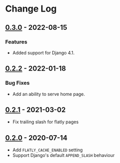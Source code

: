 # Change Log

## [0.3.0](https://github.com/dldevinc/django-flatly/tree/v0.3.0) - 2022-08-15

### Features

-   Added support for Django 4.1.

## [0.2.2](https://github.com/dldevinc/django-flatly/tree/v0.2.2) - 2022-01-18

### Bug Fixes

-   Add an ability to serve home page.

## [0.2.1](https://github.com/dldevinc/django-flatly/tree/v0.2.1) - 2021-03-02

-   Fix trailing slash for flatly pages

## [0.2.0](https://github.com/dldevinc/django-flatly/tree/v0.2.0) - 2020-07-14

-   Add `FLATLY_CACHE_ENABLED` setting
-   Support Django's default `APPEND_SLASH` behaviour

